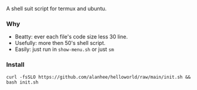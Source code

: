 A shell suit script for termux and ubuntu.

### Why 

- Beatty: ever each file's code size less 30 line.
- Usefully: more then 50's shell script.
- Easily: just run in `show-menu.sh` or just `sm` 

### Install 

```
curl -fsSLO https://github.com/alanhee/helloworld/raw/main/init.sh && bash init.sh

```
